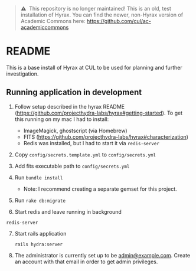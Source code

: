 > :warning: &nbsp;This repository is no longer maintained!  This is an old, test installation of Hyrax.  You can find the newer, non-Hyrax version of Academic Commons here: https://github.com/cul/ac-academiccommons

# README

This is a base install of Hyrax at CUL to be used for planning and further investigation.

## Running application in **development**
1. Follow setup described in the hyrax README (https://github.com/projecthydra-labs/hyrax#getting-started). To get this running on my mac I had to install:
   - ImageMagick, ghostscript (via Homebrew)
   - FITS (https://github.com/projecthydra-labs/hyrax#characterization)
   - Redis was installed, but I had to start it via `redis-server`

2. Copy `config/secrets.template.yml` to `config/secrets.yml`

3. Add fits executable path to `config/secrets.yml`

4. Run `bundle install`
   - Note: I recommend creating a separate gemset for this project.

5. Run `rake db:migrate`

6. Start redis and leave running in background
  ```
  redis-server
  ```

7. Start rails application
   ```
   rails hydra:server
   ```

8. The administrator is currently set up to be admin@example.com. Create an account with that email in order to get admin privileges.
